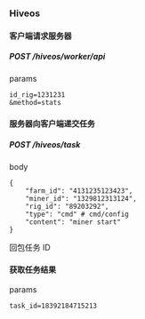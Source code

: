 ### Hiveos

#### 客户端请求服务器

##### POST /hiveos/worker/api

params
```
id_rig=1231231
&method=stats
```

#### 服务器向客户端递交任务

##### POST /hiveos/task

body
```
{
    "farm_id": "4131235123423",
    "miner_id": "1329812313124",
    "rig_id": "89203292",
    "type": "cmd" # cmd/config
    "content": "miner start"
}
```

回包任务 ID

#### 获取任务结果

params
```
task_id=18392184715213
```